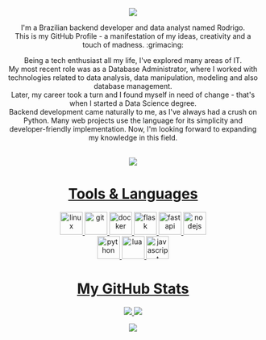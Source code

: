 <p align="center">
  <!--<img src="https://capsule-render.vercel.app/api?type=waving&color=gradient&height=200&text=About%20me&fontSize=80&&customColorList=6&&fontAlignY=35"/>-->
  <img src="https://capsule-render.vercel.app/api?type=waving&color=0:000428,100:004e92&height=200&text=About%20me&fontSize=80&fontAlignY=35&fontColor=ffffff"/>
</p>

<p align="center"> I'm a Brazilian backend developer and data analyst named Rodrigo.<br>This is my GitHub Profile - a manifestation of my ideas, creativity and a touch of madness. :grimacing: </p>

<p align="center">
  Being a tech enthusiast all my life, I've explored many areas of IT.<br>
  My most recent role was as a Database Administrator, where I worked with technologies related to data analysis, data manipulation, modeling and also database management.<br>
  Later, my career took a turn and I found myself in need of change - that's when I started a Data Science degree.<br>
  Backend development came naturally to me, as I've always had a crush on Python. Many web projects use the language for its simplicity and developer-friendly implementation. Now, I'm looking forward to expanding my knowledge in this field.
</p>

<div align="center">
  <br>
    <a href="https://www.linkedin.com/in/rodrigorfl" target="_blank"><img src="https://img.shields.io/badge/Check%20my%20linkedIn-blue?style=for-the-badge&logo=linkedin" target="_blank">
      
</div>

<h1 align="center"> Tools & Languages</h1>
<div align="center">
  <img title="Linux" src="https://cdn.jsdelivr.net/gh/devicons/devicon/icons/linux/linux-original.svg" alt="linux" width="45" height="45"/>
  <img title="Git" src="https://cdn.jsdelivr.net/gh/devicons/devicon/icons/git/git-original.svg" alt="git" width="45" height="45"/>
  <img title="Docker" src="https://cdn.jsdelivr.net/gh/devicons/devicon/icons/docker/docker-original.svg" alt="docker" width="45" height="45"/>
  <img title="Flask" src="https://cdn.jsdelivr.net/gh/devicons/devicon/icons/flask/flask-original.svg" alt="flask" width="45" height="45"/>
  <img title="FastAPI" src="https://cdn.jsdelivr.net/gh/devicons/devicon/icons/fastapi/fastapi-original.svg" alt="fastapi" width="45" height="45"/>
  <img title="NodeJS" src="https://cdn.jsdelivr.net/gh/devicons/devicon/icons/nodejs/nodejs-original.svg" alt="nodejs" width="45" height="45"/>
  <br>
  <img title="Python" src="https://cdn.jsdelivr.net/gh/devicons/devicon/icons/python/python-original.svg" alt="python" width="45" height="45"/>
  <img title="Lua" src="https://cdn.jsdelivr.net/gh/devicons/devicon/icons/lua/lua-original.svg" alt="lua" width="45" height="45"/>
  <img title="javascript" src="https://cdn.jsdelivr.net/gh/devicons/devicon/icons/javascript/javascript-original.svg" alt="javascript" width="45" height="45"/>
</div>


<h1 align="center"> My GitHub Stats </h1>
<p align="center">
  <img src="https://github-readme-stats.vercel.app/api?username=rodrigofl-dev&show_icons=true&include_all_commits=true&count_private=true&theme=ambient_gradient&bg_color=0,000428,004e92&hide_title=true&hide=stars"/>
  <img src="https://github-readme-stats.vercel.app/api/top-langs/?username=rodrigofl-dev&size_weight=0.5&count_weight=0.5&theme=ambient_gradient&bg_color=0,000428,004e92&layout=compact"/>
</p>

<p align="center">
  <img src="https://capsule-render.vercel.app/api?type=waving&color=0:000428,100:004e92&height=100&fontSize=90&&section=footer"/>
</p>
